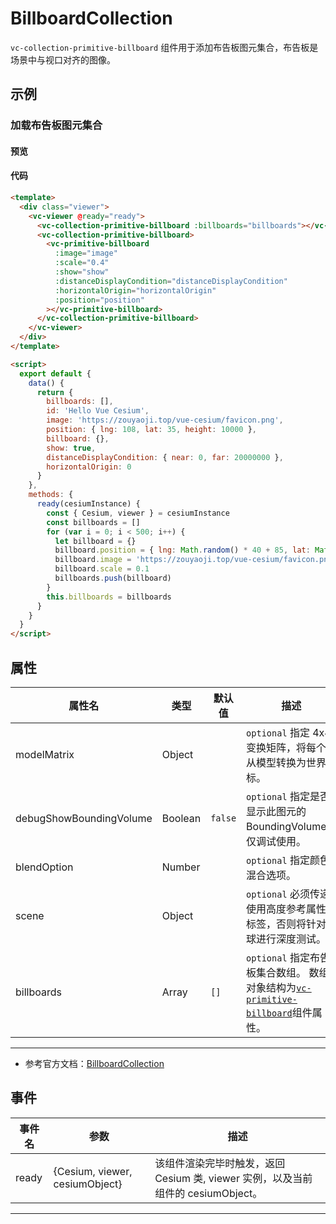 # BillboardCollection

`vc-collection-primitive-billboard` 组件用于添加布告板图元集合，布告板是场景中与视口对齐的图像。

## 示例

### 加载布告板图元集合

#### 预览

<doc-preview>
  <template>
    <div class="viewer">
      <vc-viewer @ready="ready">
        <vc-collection-primitive-billboard :billboards="billboards"></vc-collection-primitive-billboard>
        <vc-collection-primitive-billboard>
          <vc-primitive-billboard
            :image="image"
            :scale="0.4"
            :show="show"
            :distanceDisplayCondition="distanceDisplayCondition"
            :horizontalOrigin="horizontalOrigin"
            :position="position"
          ></vc-primitive-billboard>
        </vc-collection-primitive-billboard>
      </vc-viewer>
    </div>
  </template>

  <script>
    export default {
      data() {
        return {
          billboards: [],
          id: 'Hello Vue Cesium',
          image: 'https://zouyaoji.top/vue-cesium/favicon.png',
          position: { lng: 108, lat: 35, height: 10000 },
          billboard: {},
          show: true,
          distanceDisplayCondition: { near: 0, far: 20000000 },
          horizontalOrigin: 0
        }
      },
      methods: {
        ready(cesiumInstance) {
          const { Cesium, viewer } = cesiumInstance
          const billboards = []
          for (var i = 0; i < 500; i++) {
            let billboard = {}
            billboard.position = { lng: Math.random() * 40 + 85, lat: Math.random() * 30 + 21 }
            billboard.image = 'https://zouyaoji.top/vue-cesium/favicon.png'
            billboard.scale = 0.1
            billboards.push(billboard)
          }
          this.billboards = billboards
        }
      }
    }
  </script>
</doc-preview>

#### 代码

```html
<template>
  <div class="viewer">
    <vc-viewer @ready="ready">
      <vc-collection-primitive-billboard :billboards="billboards"></vc-collection-primitive-billboard>
      <vc-collection-primitive-billboard>
        <vc-primitive-billboard
          :image="image"
          :scale="0.4"
          :show="show"
          :distanceDisplayCondition="distanceDisplayCondition"
          :horizontalOrigin="horizontalOrigin"
          :position="position"
        ></vc-primitive-billboard>
      </vc-collection-primitive-billboard>
    </vc-viewer>
  </div>
</template>

<script>
  export default {
    data() {
      return {
        billboards: [],
        id: 'Hello Vue Cesium',
        image: 'https://zouyaoji.top/vue-cesium/favicon.png',
        position: { lng: 108, lat: 35, height: 10000 },
        billboard: {},
        show: true,
        distanceDisplayCondition: { near: 0, far: 20000000 },
        horizontalOrigin: 0
      }
    },
    methods: {
      ready(cesiumInstance) {
        const { Cesium, viewer } = cesiumInstance
        const billboards = []
        for (var i = 0; i < 500; i++) {
          let billboard = {}
          billboard.position = { lng: Math.random() * 40 + 85, lat: Math.random() * 30 + 21 }
          billboard.image = 'https://zouyaoji.top/vue-cesium/favicon.png'
          billboard.scale = 0.1
          billboards.push(billboard)
        }
        this.billboards = billboards
      }
    }
  }
</script>
```

## 属性

<!-- prettier-ignore -->
| 属性名                  | 类型    | 默认值  | 描述                                                          |
| ----------------------- | ------- | ------- | ------------------------------------------------------------- |
| modelMatrix             | Object  |         | `optional` 指定 4x4 变换矩阵，将每个点从模型转换为世界坐标。  |
| debugShowBoundingVolume | Boolean | `false` | `optional` 指定是否显示此图元的 BoundingVolume， 仅调试使用。 |
| blendOption             | Number  |         | `optional` 指定颜色混合选项。                                 |
| scene                   | Object  |         | `optional` 必须传递使用高度参考属性的标签，否则将针对地球进行深度测试。 |
| billboards              | Array   | `[]`    | `optional` 指定布告板集合数组。 数组对象结构为[`vc-primitive-billboard`](./#/zh/primitive/vc-primitive-billboard)组件属性。 |

---

- 参考官方文档：[BillboardCollection](https://cesium.com/docs/cesiumjs-ref-doc/BillboardCollection.html)

## 事件

| 事件名 | 参数                           | 描述                                                                             |
| ------ | ------------------------------ | -------------------------------------------------------------------------------- |
| ready  | {Cesium, viewer, cesiumObject} | 该组件渲染完毕时触发，返回 Cesium 类, viewer 实例，以及当前组件的 cesiumObject。 |

---
